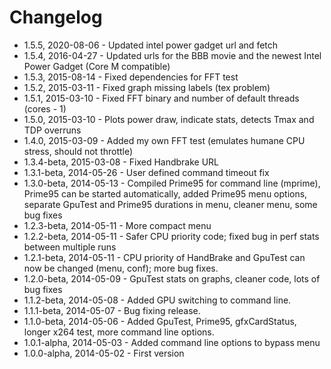 Changelog
=========

- 1.5.5, 2020-08-06 - Updated intel power gadget url and fetch
- 1.5.4, 2016-04-27 - Updated urls for the BBB movie and the newest Intel Power Gadget (Core M compatible)
- 1.5.3, 2015-08-14 - Fixed dependencies for FFT test
- 1.5.2, 2015-03-11 - Fixed graph missing labels (tex problem)
- 1.5.1, 2015-03-10 - Fixed FFT binary and number of default threads (cores - 1)
- 1.5.0, 2015-03-10 - Plots power draw, indicate stats, detects Tmax and TDP overruns
- 1.4.0, 2015-03-09 - Added my own FFT test (emulates humane CPU stress, should not throttle)
- 1.3.4-beta, 2015-03-08 - Fixed Handbrake URL
- 1.3.1-beta, 2014-05-26 - User defined command timeout fix
- 1.3.0-beta, 2014-05-13 - Compiled Prime95 for command line (mprime), Prime95 can be started automatically, added Prime95 menu options, separate GpuTest and Prime95 durations in menu, cleaner menu, some bug fixes
- 1.2.3-beta, 2014-05-11 - More compact menu
- 1.2.2-beta, 2014-05-11 - Safer CPU priority code; fixed bug in perf stats between multiple runs
- 1.2.1-beta, 2014-05-11 - CPU priority of HandBrake and GpuTest can now be changed (menu, conf); more bug fixes.
- 1.2.0-beta, 2014-05-09 - GpuTest stats on graphs, cleaner code, lots of bug fixes
- 1.1.2-beta, 2014-05-08 - Added GPU switching to command line.
- 1.1.1-beta, 2014-05-07 - Bug fixing release. 
- 1.1.0-beta, 2014-05-06 - Added GpuTest, Prime95, gfxCardStatus, longer x264 test, more command line options.
- 1.0.1-alpha, 2014-05-03 - Added command line options to bypass menu
- 1.0.0-alpha, 2014-05-02 - First version
